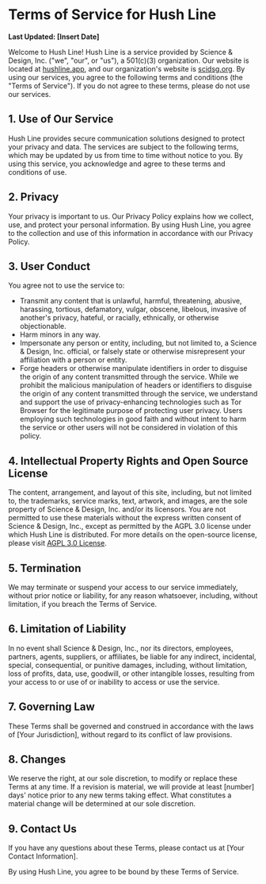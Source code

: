 # Terms of Service for Hush Line

**Last Updated: [Insert Date]**

Welcome to Hush Line! Hush Line is a service provided by Science & Design, Inc. ("we", "our", or "us"), a 501(c)(3) organization. Our website is located at [hushline.app](https://hushline.app), and our organization's website is [scidsg.org](https://scidsg.org). By using our services, you agree to the following terms and conditions (the "Terms of Service"). If you do not agree to these terms, please do not use our services.

## 1. Use of Our Service

Hush Line provides secure communication solutions designed to protect your privacy and data. The services are subject to the following terms, which may be updated by us from time to time without notice to you. By using this service, you acknowledge and agree to these terms and conditions of use.

## 2. Privacy

Your privacy is important to us. Our Privacy Policy explains how we collect, use, and protect your personal information. By using Hush Line, you agree to the collection and use of this information in accordance with our Privacy Policy.

## 3. User Conduct

You agree not to use the service to:
- Transmit any content that is unlawful, harmful, threatening, abusive, harassing, tortious, defamatory, vulgar, obscene, libelous, invasive of another's privacy, hateful, or racially, ethnically, or otherwise objectionable.
- Harm minors in any way.
- Impersonate any person or entity, including, but not limited to, a Science & Design, Inc. official, or falsely state or otherwise misrepresent your affiliation with a person or entity.
- Forge headers or otherwise manipulate identifiers in order to disguise the origin of any content transmitted through the service. While we prohibit the malicious manipulation of headers or identifiers to disguise the origin of any content transmitted through the service, we understand and support the use of privacy-enhancing technologies such as Tor Browser for the legitimate purpose of protecting user privacy. Users employing such technologies in good faith and without intent to harm the service or other users will not be considered in violation of this policy.

## 4. Intellectual Property Rights and Open Source License

The content, arrangement, and layout of this site, including, but not limited to, the trademarks, service marks, text, artwork, and images, are the sole property of Science & Design, Inc. and/or its licensors. You are not permitted to use these materials without the express written consent of Science & Design, Inc., except as permitted by the AGPL 3.0 license under which Hush Line is distributed. For more details on the open-source license, please visit [AGPL 3.0 License](https://www.gnu.org/licenses/agpl-3.0.html).

## 5. Termination

We may terminate or suspend your access to our service immediately, without prior notice or liability, for any reason whatsoever, including, without limitation, if you breach the Terms of Service.

## 6. Limitation of Liability

In no event shall Science & Design, Inc., nor its directors, employees, partners, agents, suppliers, or affiliates, be liable for any indirect, incidental, special, consequential, or punitive damages, including, without limitation, loss of profits, data, use, goodwill, or other intangible losses, resulting from your access to or use of or inability to access or use the service.

## 7. Governing Law

These Terms shall be governed and construed in accordance with the laws of [Your Jurisdiction], without regard to its conflict of law provisions.

## 8. Changes

We reserve the right, at our sole discretion, to modify or replace these Terms at any time. If a revision is material, we will provide at least [number] days' notice prior to any new terms taking effect. What constitutes a material change will be determined at our sole discretion.

## 9. Contact Us

If you have any questions about these Terms, please contact us at [Your Contact Information].

By using Hush Line, you agree to be bound by these Terms of Service.
